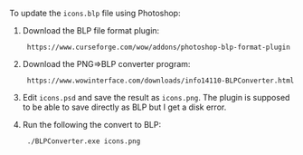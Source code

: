 To update the `icons.blp` file using Photoshop:

1. Download the BLP file format plugin:

        https://www.curseforge.com/wow/addons/photoshop-blp-format-plugin

2. Download the PNG=>BLP converter program:

        https://www.wowinterface.com/downloads/info14110-BLPConverter.html

3. Edit `icons.psd` and save the result as `icons.png`. The plugin is supposed
to be able to save directly as BLP but I get a disk error.

4. Run the following the convert to BLP:

        ./BLPConverter.exe icons.png
